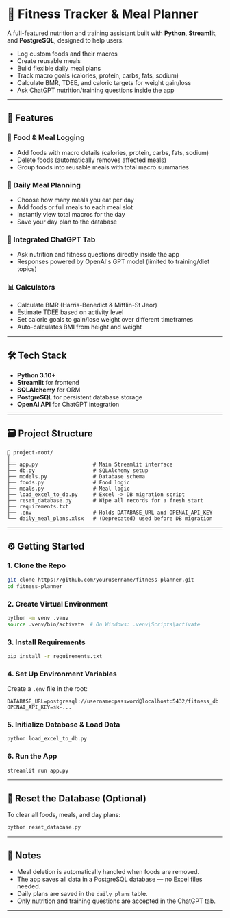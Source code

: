 # 🥗 Fitness Tracker & Meal Planner

A full-featured nutrition and training assistant built with **Python**, **Streamlit**, and **PostgreSQL**, designed to help users:

- Log custom foods and their macros
- Create reusable meals
- Build flexible daily meal plans
- Track macro goals (calories, protein, carbs, fats, sodium)
- Calculate BMR, TDEE, and caloric targets for weight gain/loss
- Ask ChatGPT nutrition/training questions inside the app

---

## 🚀 Features

### 🧾 Food & Meal Logging
- Add foods with macro details (calories, protein, carbs, fats, sodium)
- Delete foods (automatically removes affected meals)
- Group foods into reusable meals with total macro summaries

### 📆 Daily Meal Planning
- Choose how many meals you eat per day
- Add foods or full meals to each meal slot
- Instantly view total macros for the day
- Save your day plan to the database

### 🧠 Integrated ChatGPT Tab
- Ask nutrition and fitness questions directly inside the app
- Responses powered by OpenAI's GPT model (limited to training/diet topics)

### 📊 Calculators
- Calculate BMR (Harris-Benedict & Mifflin-St Jeor)
- Estimate TDEE based on activity level
- Set calorie goals to gain/lose weight over different timeframes
- Auto-calculates BMI from height and weight

---

## 🛠️ Tech Stack

- **Python 3.10+**
- **Streamlit** for frontend
- **SQLAlchemy** for ORM
- **PostgreSQL** for persistent database storage
- **OpenAI API** for ChatGPT integration

---

## 🗃️ Project Structure

```
📁 project-root/
│
├── app.py                  # Main Streamlit interface
├── db.py                   # SQLAlchemy setup
├── models.py               # Database schema
├── foods.py                # Food logic
├── meals.py                # Meal logic
├── load_excel_to_db.py     # Excel -> DB migration script
├── reset_database.py       # Wipe all records for a fresh start
├── requirements.txt
├── .env                    # Holds DATABASE_URL and OPENAI_API_KEY
└── daily_meal_plans.xlsx   # (Deprecated) used before DB migration
```

---

## ⚙️ Getting Started

### 1. Clone the Repo
```bash
git clone https://github.com/yourusername/fitness-planner.git
cd fitness-planner
```

### 2. Create Virtual Environment
```bash
python -m venv .venv
source .venv/bin/activate  # On Windows: .venv\Scripts\activate
```

### 3. Install Requirements
```bash
pip install -r requirements.txt
```

### 4. Set Up Environment Variables
Create a `.env` file in the root:

```env
DATABASE_URL=postgresql://username:password@localhost:5432/fitness_db
OPENAI_API_KEY=sk-...
```

### 5. Initialize Database & Load Data
```bash
python load_excel_to_db.py
```

### 6. Run the App
```bash
streamlit run app.py
```

---

## 🧼 Reset the Database (Optional)

To clear all foods, meals, and day plans:

```bash
python reset_database.py
```

---

## 📌 Notes

- Meal deletion is automatically handled when foods are removed.
- The app saves all data in a PostgreSQL database — no Excel files needed.
- Daily plans are saved in the `daily_plans` table.
- Only nutrition and training questions are accepted in the ChatGPT tab.

---

